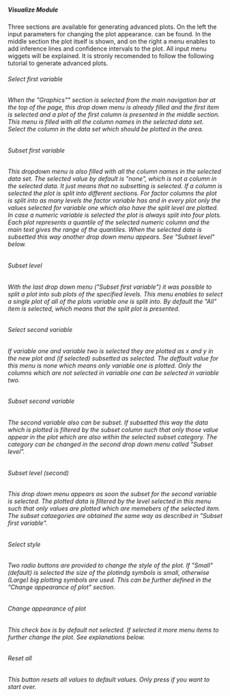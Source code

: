 <h5> Visualize Module </h5>

Three sections are available for generating advanced plots. On the left the input parameters for changing the plot appearance. can be found. In the middle section the plot itself is shown, and on the right a menu enables to add inference lines and confidence intervals to the plot. All input menu wiggets will be explained. It is stronly recomended to follow the following tutorial to generate advanced plots.

<h6>Select first variable<h6>
When the "Graphics"" section is selected from the main navigation bar at the top of the page, this drop down menu is already filled and the first item is selected and a plot of the first column is presented in the middle section. This menu is filled with all the column names in the selected data set. Select the column in the data set which should be plotted in the area.

<h6>Subset first variable<h6>
This dropdown menu is also filled with all the column names in the selected data set. The selected value by default is "none", which is not a column in the selected data. It just means that no subsetting is selected. If a column is selected the plot is split into different sections. For factor columns the plot is split into as many levels the factor variable has and in every plot only the values selected for variable one which also have the split level are plotted. In case a numeric variable is selected the plot is always split into four plots. Each plot represents a quantile of the selected numeric column and the main text gives the range of the quantiles. When the selected data is subsetted this way another drop down menu appears. See "Subset level" below. 

<h6>Subset level<h6>
With the last drop down menu ("Subset first variable") it was possible to split a plot into sub plots of the specified levels. This menu enables to select a single plot of all of the plots variable one is split into. By default the "All" item is selected, which means that the split plot is presented.

<h6>Select second variable<h6>
If variable one and variable two is selected they are plotted as x and y in the new plot and (if selected) subsetted as selected. The deffault value for this menu is none which means only variable one is plotted. Only the columns which are not selected in variable one can be selected in variable two.

<h6>Subset second variable<h6>
The second variable also can be subset. If subsetted this way the data which is plotted is filtered by the subset column such that only those value appear in the plot which are also within the selected subset category. The category can be changed in the second drop down menu called "Subset level". 

<h6>Subset level (second)<h6>
This drop down menu appears as soon the subset for the second variable is selected. The plotted data is filtered by the level selected in this menu such that only values are plotted which are memebers of the selected item. The subset cataegories are obtained the same way as described in "Subset first variable".

<h6>Select style<h6>
Two radio buttons are provided to change the style of the plot. If "Small" (default) is selected the size of the plotindg symbols is small, otherwise (Large) big plotting symbols are used. This can be further defined in the "Change appearance of plot" section.
<h6>Change appearance of plot<h6>
This check box is by default not selected. If selected it more menu items to further change the plot. See explanations below.

<h6>Reset all<h6>
This button resets all values to default values. Only press if you want to start over.
